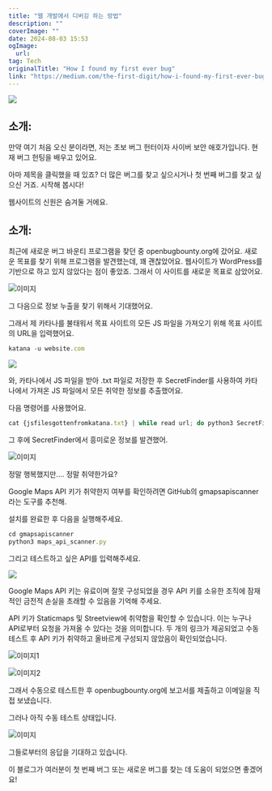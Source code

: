 ```yaml
---
title: "웹 개발에서 디버깅 하는 방법"
description: ""
coverImage: ""
date: 2024-08-03 15:53
ogImage: 
  url: 
tag: Tech
originalTitle: "How I found my first ever bug"
link: "https://medium.com/the-first-digit/how-i-found-my-first-ever-bug-89fedb5a9b3c"
---
```




<img src="/assets/img/HowIfoundmyfirsteverbug_0.png" />

## 소개:

만약 여기 처음 오신 분이라면, 저는 초보 버그 헌터이자 사이버 보안 애호가입니다. 현재 버그 헌팅을 배우고 있어요.

<div class="content-ad"></div>

아마 제목을 클릭했을 때 있죠? 더 많은 버그를 찾고 싶으시거나 첫 번째 버그를 찾고 싶으신 거죠. 시작해 봅시다!

웹사이트의 신원은 숨겨둘 거에요.

## 소개:

최근에 새로운 버그 바운티 프로그램을 찾던 중 openbugbounty.org에 갔어요. 새로운 목표를 찾기 위해 프로그램을 발견했는데, 꽤 괜찮았어요. 웹사이트가 WordPress를 기반으로 하고 있지 않았다는 점이 좋았죠. 그래서 이 사이트를 새로운 목표로 삼았어요.

<div class="content-ad"></div>

![이미지](/assets/img/HowIfoundmyfirsteverbug_1.png)

그 다음으로 정보 누출을 찾기 위해서 기대했어요.

그래서 제 카타나를 불태워서 목표 사이트의 모든 JS 파일을 가져오기 위해 목표 사이트의 URL을 입력했어요.

```js
katana -u website.com
```

<div class="content-ad"></div>

<img src="/assets/img/HowIfoundmyfirsteverbug_2.png" />

와, 카타나에서 JS 파일을 받아 .txt 파일로 저장한 후 SecretFinder를 사용하여 카타나에서 가져온 JS 파일에서 모든 취약한 정보를 추출했어요.

다음 명령어를 사용했어요.

```js
cat {jsfilesgottenfromkatana.txt} | while read url; do python3 SecretFinder/SecretFinder.py  -i $url -o cli; done
```

<div class="content-ad"></div>

그 후에 SecretFinder에서 흥미로운 정보를 발견했어.

![이미지](/assets/img/HowIfoundmyfirsteverbug_3.png)

정말 행복했지만.... 정말 취약한가요?

Google Maps API 키가 취약한지 여부를 확인하려면 GitHub의 gmapsapiscanner라는 도구를 추천해.

<div class="content-ad"></div>

설치를 완료한 후 다음을 실행해주세요.

```js
cd gmapsapiscanner
python3 maps_api_scanner.py
```

그리고 테스트하고 싶은 API를 입력해주세요.

<img src="/assets/img/HowIfoundmyfirsteverbug_4.png" />

<div class="content-ad"></div>

Google Maps API 키는 유료이며 잘못 구성되었을 경우 API 키를 소유한 조직에 잠재적인 금전적 손실을 초래할 수 있음을 기억해 주세요.

API 키가 Staticmaps 및 Streetview에 취약함을 확인할 수 있습니다. 이는 누구나 API로부터 요청을 가져올 수 있다는 것을 의미합니다. 두 개의 링크가 제공되었고 수동 테스트 후 API 키가 취약하고 올바르게 구성되지 않았음이 확인되었습니다.

![이미지1](/assets/img/HowIfoundmyfirsteverbug_5.png)

![이미지2](/assets/img/HowIfoundmyfirsteverbug_6.png)

<div class="content-ad"></div>

그래서 수동으로 테스트한 후 openbugbounty.org에 보고서를 제출하고 이메일을 직접 보냈습니다.

그러나 아직 수동 테스트 상태입니다.

![이미지](/assets/img/HowIfoundmyfirsteverbug_7.png)

그들로부터의 응답을 기대하고 있습니다.

<div class="content-ad"></div>

이 블로그가 여러분이 첫 번째 버그 또는 새로운 버그를 찾는 데 도움이 되었으면 좋겠어요!
